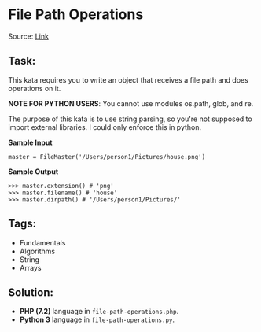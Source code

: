# File Path Operations

Source: [Link](https://www.codewars.com/kata/5844e0890d3bedc5c5000e54/train/php)

## Task:

This kata requires you to write an object that receives a file path and does operations on it. 

**NOTE FOR PYTHON USERS**: You cannot use modules os.path, glob, and re.

The purpose of this kata is to use string parsing, so you're not supposed to import external libraries. 
I could only enforce this in python.

**Sample Input**
```
master = FileMaster('/Users/person1/Pictures/house.png')
```

**Sample Output**
```
>>> master.extension() # 'png'
>>> master.filename() # 'house'
>>> master.dirpath() # '/Users/person1/Pictures/'
```

## Tags:

* Fundamentals
* Algorithms
* String
* Arrays

## Solution:

* **PHP (7.2)** language in `file-path-operations.php`.
* **Python 3** language in `file-path-operations.py`.